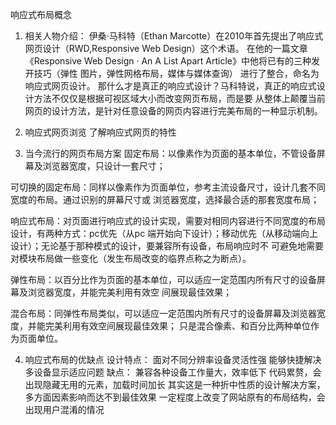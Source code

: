 响应式布局概念
1. 相关人物介绍：
伊桑·马科特（Ethan Marcotte）在2010年首先提出了响应式网页设计（RWD,Responsive Web Design）这个术语。
在他的一篇文章《Responsive Web Design · An A List Apart Article》中他将已有的三种发开技巧（弹性
图片，弹性网格布局，媒体与媒体查询） 进行了整合，命名为响应式网页设计。
那什么才是真正的响应式设计？马科特说，真正的响应式设计方法不仅仅是根据可视区域大小而改变网页布局，而是要
从整体上颠覆当前网页的设计方法，是针对任意设备的网页内容进行完美布局的一种显示机制。

2. 响应式网页浏览
    了解响应式网页的特性

3. 当今流行的网页布局方案
固定布局：以像素作为页面的基本单位，不管设备屏幕及浏览器宽度，只设计一套尺寸；

可切换的固定布局：同样以像素作为页面单位，参考主流设备尺寸，设计几套不同宽度的布局。通过识别的屏幕尺寸或
    浏览器宽度，选择最合适的那套宽度布局；

响应式布局：对页面进行响应式的设计实现，需要对相同内容进行不同宽度的布局设计，有两种方式：pc优先（从pc
端开始向下设计）；移动优先（从移动端向上设计）；无论基于那种模式的设计，要兼容所有设备，布局响应时不
可避免地需要对模块布局做一些变化（发生布局改变的临界点称之为断点）。

弹性布局：以百分比作为页面的基本单位，可以适应一定范围内所有尺寸的设备屏幕及浏览器宽度，并能完美利用有效空
    间展现最佳效果；

混合布局：同弹性布局类似，可以适应一定范围内所有尺寸的设备屏幕及浏览器宽度，并能完美利用有效空间展现最佳效果；
    只是混合像素、和百分比两种单位作为页面单位。

4. 响应式布局的优缺点
设计特点：
    面对不同分辨率设备灵活性强
    能够快捷解决多设备显示适应问题
缺点：
    兼容各种设备工作量大，效率低下
    代码累赘，会出现隐藏无用的元素，加载时间加长
    其实这是一种折中性质的设计解决方案，多方面因素影响而达不到最佳效果
    一定程度上改变了网站原有的布局结构，会出现用户混淆的情况